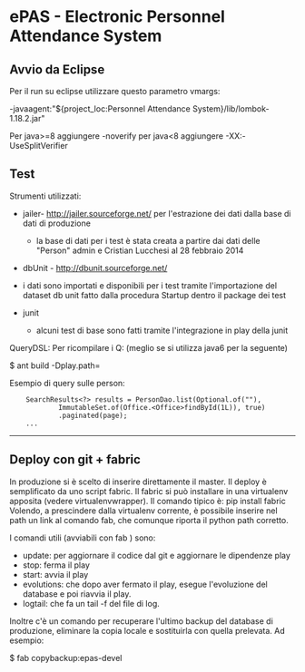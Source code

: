 ePAS - Electronic Personnel Attendance System
==============================================

Avvio da Eclipse
----------------

Per il run su eclipse utilizzare questo parametro vmargs:

 -javaagent:"${project_loc:Personnel Attendance System}/lib/lombok-1.18.2.jar"

Per java>=8 aggiungere -noverify per java<8 aggiungere -XX:-UseSplitVerifier

Test
----

Strumenti utilizzati:
 - jailer- http://jailer.sourceforge.net/ per l'estrazione dei dati dalla base di dati di produzione
   - la base di dati per i test è stata creata a partire dai dati delle "Person" admin e Cristian Lucchesi al 28 febbraio 2014

 - dbUnit - http://dbunit.sourceforge.net/
  - i dati sono importati e disponibili per i test tramite l'importazione del dataset db unit fatto dalla procedura Startup dentro il
    package dei test

 - junit
   - alcuni test di base sono fatti tramite l'integrazione in play della junit

QueryDSL:
Per ricompilare i Q<model>:
(meglio se si utilizza java6 per la seguente)

$ ant build -Dplay.path=<il-path-del-play>

Esempio di query sulle person:

        SearchResults<?> results = PersonDao.list(Optional.of(""),
                ImmutableSet.of(Office.<Office>findById(1L)), true)
                .paginated(page);
        ...

-----------------------
Deploy con git + fabric
------------------------

In produzione si è scelto di inserire direttamente il master. Il deploy è
semplificato da uno script fabric. Il fabric si può installare in una
virtualenv apposita (vedere virtualenvwrapper). Il comando tipico è:
 pip install fabric
Volendo, a prescindere dalla virtualenv corrente, è possibile inserire nel path
un link al comando fab, che comunque riporta il python path corretto.

I comandi utili (avviabili con fab <nomecomando>) sono:

 - update: per aggiornare il codice dal git e aggiornare le dipendenze play
 - stop: ferma il play
 - start: avvia il play
 - evolutions: che dopo aver fermato il play, esegue l'evoluzione del database
   e poi riavvia il play.
 - logtail: che fa un tail -f del file di log.

Inoltre c'è un comando per recuperare l'ultimo backup del database di
produzione, eliminare la copia locale e sostituirla con quella prelevata.
Ad esempio:

 $ fab copybackup:epas-devel

